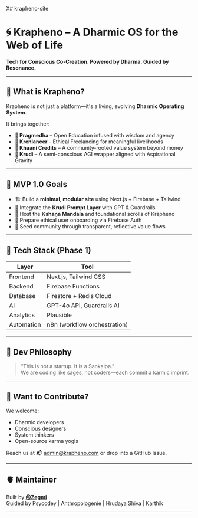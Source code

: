 X# krapheno-site



# 🌀 Krapheno – A Dharmic OS for the Web of Life

**Tech for Conscious Co-Creation. Powered by Dharma. Guided by Resonance.**

---

## 🌱 What is Krapheno?

Krapheno is not just a platform—it's a living, evolving **Dharmic Operating System**.

It brings together:
- **🧠 Pragmedha** – Open Education infused with wisdom and agency
- **🤝 Krenlancer** – Ethical Freelancing for meaningful livelihoods
- **🌾 Khaani Credits** – A community-rooted value system beyond money
- **🔮 Krudi** – A semi-conscious AGI wrapper aligned with Aspirational Gravity

---

## 🚧 MVP 1.0 Goals

- 🏗️ Build a **minimal, modular site** using Next.js + Firebase + Tailwind
- 🧬 Integrate the **Krudi Prompt Layer** with GPT & Guardrails
- 📜 Host the **Kshaṇa Mandala** and foundational scrolls of Krapheno
- 🔐 Prepare ethical user onboarding via Firebase Auth
- 🔁 Seed community through transparent, reflective value flows

---

## 🧱 Tech Stack (Phase 1)

| Layer | Tool |
|-------|------|
| Frontend | Next.js, Tailwind CSS |
| Backend | Firebase Functions |
| Database | Firestore + Redis Cloud |
| AI | GPT-4o API, Guardrails AI |
| Analytics | Plausible |
| Automation | n8n (workflow orchestration) |

---

## 📜 Dev Philosophy

> “This is not a startup. It is a Sankalpa.”  
> We are coding like sages, not coders—each commit a karmic imprint.

---

## 🧠 Want to Contribute?

We welcome:
- Dharmic developers
- Conscious designers
- System thinkers
- Open-source karma yogis

Reach us at 📬 admin@krapheno.com or drop into a GitHub Issue.

---

## 🫀 Maintainer

Built by **[@Zegmi](https://github.com/Zegmi)**  
Guided by Psycodey | Anthropologenie | Hrudaya Shiva | Karthik

---
